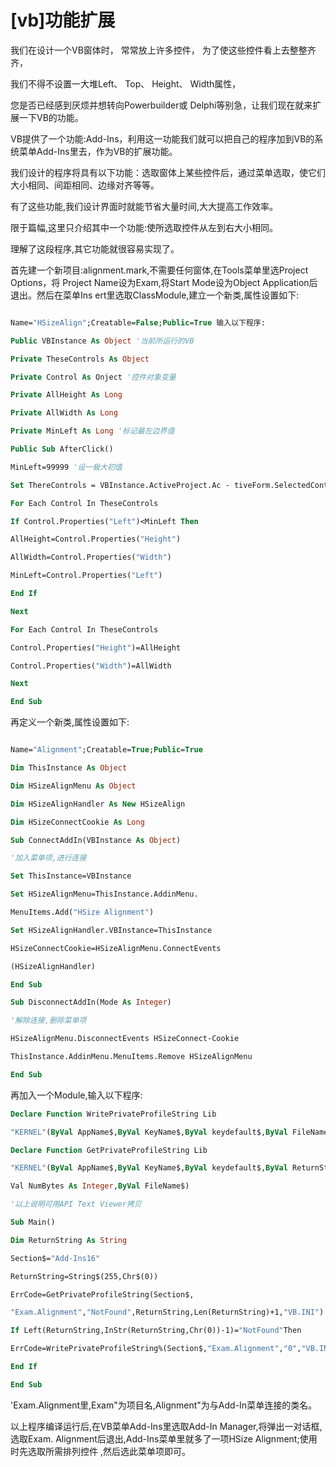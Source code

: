 # [vb]功能扩展

我们在设计一个VB窗体时， 常常放上许多控件， 为了使这些控件看上去整整齐齐，

我们不得不设置一大堆Left、 Top、 Height、 Width属性， 

您是否已经感到厌烦并想转向Powerbuilder或 Delphi等别急，让我们现在就来扩展一下VB的功能。

VB提供了一个功能:Add-Ins，利用这一功能我们就可以把自己的程序加到VB的系统菜单Add-Ins里去，作为VB的扩展功能。

我们设计的程序将具有以下功能：选取窗体上某些控件后，通过菜单选取，使它们大小相同、间距相同、边缘对齐等等。

有了这些功能,我们设计界面时就能节省大量时间,大大提高工作效率。<!--more-->

限于篇幅,这里只介绍其中一个功能:使所选取控件从左到右大小相同。

理解了这段程序,其它功能就很容易实现了。

首先建一个新项目:alignment.mark,不需要任何窗体,在Tools菜单里选Project Options，将 Project Name设为Exam,将Start Mode设为Object Application后退出。然后在菜单Ins ert里选取ClassModule,建立一个新类,属性设置如下:

```vb

Name="HSizeAlign";Creatable=False;Public=True 输入以下程序: 

Public VBInstance As Object '当前所运行的VB

Private TheseControls As Object

Private Control As Onject '控件对象变量

Private AllHeight As Long

Private AllWidth As Long

Private MinLeft As Long '标记最左边界值

Public Sub AfterClick()

MinLeft=99999 '设一极大初值

Set ThereControls = VBInstance.ActiveProject.Ac - tiveForm.SelectedControlTemplates

For Each Control In TheseControls

If Control.Properties("Left")<MinLeft Then

AllHeight=Control.Properties("Height")

AllWidth=Control.Properties("Width")

MinLeft=Control.Properties("Left")

End If

Next

For Each Control In TheseControls

Control.Properties("Height")=AllHeight

Control.Properties("Width")=AllWidth

Next

End Sub
```

再定义一个新类,属性设置如下:

```vb

Name="Alignment";Creatable=True;Public=True

Dim ThisInstance As Object

Dim HSizeAlignMenu As Object

Dim HSizeAlignHandler As New HSizeAlign

Dim HSizeConnectCookie As Long

Sub ConnectAddIn(VBInstance As Object)

'加入菜单项,进行连接

Set ThisInstance=VBInstance

Set HSizeAlignMenu=ThisInstance.AddinMenu.

MenuItems.Add("HSize Alignment")

Set HSizeAlignHandler.VBInstance=ThisInstance

HSizeConnectCookie=HSizeAlignMenu.ConnectEvents

(HSizeAlignHandler)

End Sub

Sub DisconnectAddIn(Mode As Integer)

'解除连接,删除菜单项

HSizeAlignMenu.DisconnectEvents HSizeConnect-Cookie

ThisInstance.AddinMenu.MenuItems.Remove HSizeAlignMenu

End Sub
```

再加入一个Module,输入以下程序:

```vb
Declare Function WritePrivateProfileString Lib

"KERNEL"(ByVal AppName$,ByVal KeyName$,ByVal keydefault$,ByVal FileName$)

Declare Function GetPrivateProfileString Lib

"KERNEL"(ByVal AppName$,ByVal KeyName$,ByVal keydefault$,ByVal ReturnString$,By

Val NumBytes As Integer,ByVal FileName$)

'以上说明可用API Text Viewer拷贝

Sub Main()

Dim ReturnString As String

Section$="Add-Ins16"

ReturnString=String$(255,Chr$(0))

ErrCode=GetPrivateProfileString(Section$,

"Exam.Alignment","NotFound",ReturnString,Len(ReturnString)+1,"VB.INI")

If Left(ReturnString,InStr(ReturnString,Chr(0))-1)="NotFound"Then

ErrCode=WritePrivateProfileString%(Section$,"Exam.Alignment","0","VB.INI")

End If

End Sub
```

'Exam.Alignment里,Exam"为项目名,Alignment"为与Add-In菜单连接的类名。

以上程序编译运行后,在VB菜单Add-Ins里选取Add-In Manager,将弹出一对话框,选取Exam. Alignment后退出,Add-Ins菜单里就多了一项HSize Alignment;使用时先选取所需排列控件 ,然后选此菜单项即可。

